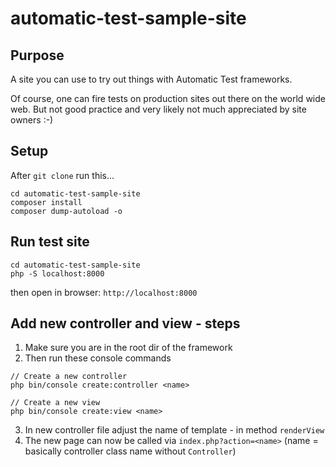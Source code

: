 # automatic-test-sample-site
## Purpose
A site you can use to try out things with Automatic Test frameworks.

Of course, one can fire tests on production sites out there on the world wide web. But not good practice and very likely not much appreciated by site owners :-)

## Setup
After `git clone` run this...
```
cd automatic-test-sample-site
composer install
composer dump-autoload -o
```

## Run test site
```
cd automatic-test-sample-site
php -S localhost:8000
```
then open in browser: `http://localhost:8000`


## Add new controller and view - steps
1. Make sure you are in the root dir of the framework
2. Then run these console commands

```
// Create a new controller
php bin/console create:controller <name>

// Create a new view
php bin/console create:view <name>
```
3. In new controller file adjust the name of template - in method `renderView`
4. The new page can now be called via `index.php?action=<name>` (name = basically controller class name without `Controller`)
